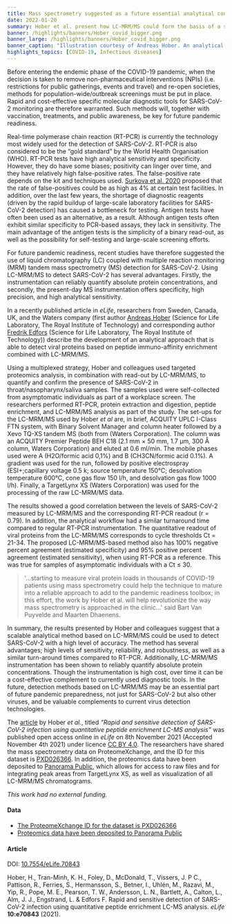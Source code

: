 ```yaml
---
title: Mass spectrometry suggested as a future essential analytical contribution to Covid-19 pandemic readiness
date: 2022-01-20
summary: Hober et al. present how LC-MRM/MS could form the basis of a scalable method that should facilitate future pandemic preparedness. The data has been openly shared.
banner: /highlights/banners/Hober_covid_bigger.png
banner_large: /highlights/banners/Hober_covid_bigger.png
banner_caption: "Illustration courtesy of Andreas Hober. An analytical approach able to detect viral proteins based on peptide immuno-affinity enrichment combined with LC-MRM/MS."
highlights_topics: [COVID-19, Infectious diseases]
---
```


Before entering the endemic phase of the COVID-19 pandemic, when the decision is taken to remove non-pharmaceutical interventions (NPIs) (i.e. restrictions for public gatherings, events and travel) and re-open societies, methods for population-wide/outbreak screenings must be put in place. Rapid and cost-effective specific molecular diagnostic tools for SARS-CoV-2 monitoring are therefore warranted. Such methods will, together with vaccination, treatments, and public awareness, be key for future pandemic readiness.

Real-time polymerase chain reaction (RT-PCR) is currently the technology most widely used for the detection of SARS-CoV-2. RT-PCR is also considered to be the “gold standard” by the World Health Organisation (WHO). RT-PCR tests have high analytical sensitivity and specificity. However, they do have some biases; positivity can linger over time, and they have relatively high false-positive rates. The false-positive rate depends on the kit and techniques used. [Surkova et al. 2020](https://doi.org/10.1016/S2213-2600(20)30453-7) proposed that the rate of false-positives could be as high as 4% at certain test facilities. In addition, over the last few years, the shortage of diagnostic reagents (driven by the rapid buildup of large-scale laboratory facilities for SARS-CoV-2 detection) has caused a bottleneck for testing. Antigen tests have often been used as an alternative, as a result. Although antigen tests often exhibit similar specificity to PCR-based assays, they lack in sensitivity. The main advantage of the antigen tests is the simplicity of a binary read-out, as well as the possibility for self-testing and large-scale screening efforts.

For future pandemic readiness, recent studies have therefore suggested the use of liquid chromatography (LC) coupled with multiple reaction monitoring (MRM) tandem mass spectrometry (MS) detection for SARS-CoV-2. Using LC-MRM/MS to detect SARS-CoV-2 has several advantages. Firstly, the instrumentation can reliably quantify absolute protein concentrations, and secondly, the present-day MS instrumentation offers specificity, high precision, and high analytical sensitivity.

In a recently published article in *eLife*, researchers from Sweden, Canada, UK, and the Waters company (first author [Andreas Hober](https://www.kth.se/profile/hober?l=en) (Science for Life Laboratory, The Royal Institute of Technology) and corresponding author [Fredrik Edfors](https://www.kth.se/profile/edfors) (Science for Life Laboratory, The Royal Institute of Technology)) describe the development of an analytical approach that is able to detect viral proteins based on peptide immuno-affinity enrichment combined with LC-MRM/MS.

Using a multiplexed strategy, Hober and colleagues used targeted proteomics analysis, in combination with read-out by LC-MRM/MS, to quantify and confirm the presence of SARS-CoV-2 in throat/nasopharynx/saliva samples. The samples used were self-collected from asymptomatic individuals as part of a workplace screen. The researchers performed RT-PCR, protein extraction and digestion, peptide enrichment, and LC-MRM/MS analysis as part of the study. The set-ups for the LC-MRM/MS used by Hober *et al* are, in brief, ACQUITY UPLC I-Class FTN system, with Binary Solvent Manager and column heater followed by a Xevo TQ-XS tandem MS (both from (Waters Corporation). The column was an ACQUITY Premier Peptide BEH C18 (2.1 mm × 50 mm, 1.7 µm, 300 Å column, Waters Corporation) and eluted at 0.6 ml/min. The mobile phases used were A (H2O/formic acid 0,1%) and B (CH3CN/formic acid 0.1%). A gradient was used for the run, followed by positive electrospray (ESI+;capillary voltage 0.5 k; source temperature 150°C; desolvation temperature 600°C, cone gas flow 150 l/h, and desolvation gas flow 1000 l/h). Finally, a TargetLynx XS (Waters Corporation) was used for the processing of the raw LC-MRM/MS data.

The results showed a good correlation between the levels of SARS-CoV-2 measured by LC-MRM/MS and the corresponding RT-PCR readout (r = 0.79). In addition, the analytical workflow had a similar turnaround time compared to regular RT-PCR instrumentation. The quantitative readout of viral proteins from the LC-MRM/MS corresponds to cycle thresholds Ct = 21-34. The proposed LC-MRM/MS-based method also has 100% negative percent agreement (estimated specificity) and 95% positive percent agreement (estimated sensitivity), when using RT-PCR as a reference. This was true for samples of asymptomatic individuals with a Ct ≤ 30.

> '...starting to measure viral protein loads in thousands of COVID-19 patients using mass spectrometry could help the technique to mature into a reliable approach to add to the pandemic readiness toolbox; in this effort, the work by Hober et al. will help revolutionize the way mass spectrometry is approached in the clinic...' said Bart Van Puyvelde and Maarten Dhaenens.

In summary, the results presented by Hober and colleagues suggest that a scalable analytical method based on LC-MRM/MS could be used to detect SARS-CoV-2 with a high level of accuracy. The method has several advantages; high levels of sensitivity, reliability, and robustness, as well as a similar turn-around times compared to RT-PCR. Additionally, LC-MRM/MS instrumentation has been shown to reliably quantify absolute protein concentrations. Though the instrumentation is high cost, over time it can be a cost-effective complement to currently used diagnostic tools. In the future, detection methods based on LC-MRM/MS may be an essential part of future pandemic preparedness, not just for SARS-CoV-2 but also other viruses, and be valuable complements to current virus detection technologies.

The [article](https://doi.org/10.7554/eLife.70843) by Hober *et al.*, titled *“Rapid and sensitive detection of SARS-CoV-2 infection using quantitative peptide enrichment LC-MS analysis”* was published open access online in *eLife* on 8th November 2021 (Accepted November 4th 2021) under licence [CC BY 4.0](https://creativecommons.org/licenses/by/4.0/). The researchers have shared the mass spectrometry data on ProteomeXchange, and the ID for this dataset is [PXD026366](http://proteomecentral.proteomexchange.org/cgi/GetDataset?ID=PXD026366). In addition, the proteomics data have been deposited to [Panorama Public](https://panoramaweb.org/sars-cov-2_siscapa.url), which allows for access to raw files and for integrating peak areas from TargetLynx XS, as well as visualization of all LC-MRM/MS chromatograms.

*This work had no external funding.*

#### Data

- [The ProteomeXchange ID for the dataset is PXD026366](http://proteomecentral.proteomexchange.org/cgi/GetDataset?ID=PXD026366)
- [Proteomics data have been deposited to Panorama Public](https://panoramaweb.org/sars-cov-2_siscapa.url)

#### Article

DOI: [10.7554/eLife.70843](https://doi.org/10.7554/eLife.70843)

Hober, H., Tran-Minh, K. H., Foley, D., McDonald, T., Vissers, J. P C., Pattison, R., Ferries, S., Hermansson, S., Betner, I., Uhlén, M., Razavi, M., Yip, R., Pope, M. E., Pearson, T. W., Andersson, L. N., Bartlett, A., Calton, L., Alm, J. J., Engstrand, L. & Edfors F. Rapid and sensitive detection of SARS-CoV-2 infection using quantitative peptide enrichment LC-MS analysis. *eLife* **10:e70843** (2021).
